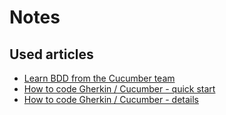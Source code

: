 # Notes

## Used articles
- [Learn BDD from the Cucumber team](https://school.cucumber.io/)
- [How to code Gherkin / Cucumber - quick start](https://cucumber.io/docs/guides/10-minute-tutorial/?lang=java)
- [How to code Gherkin / Cucumber - details](https://cucumber.io/docs/cucumber/)

